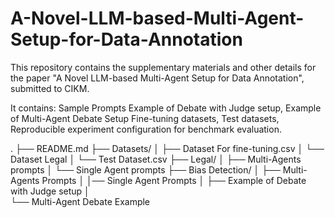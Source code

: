 # A-Novel-LLM-based-Multi-Agent-Setup-for-Data-Annotation
This repository contains the supplementary materials and other details for the paper "A Novel LLM-based Multi-Agent Setup for Data Annotation", submitted to CIKM.

It contains:
Sample Prompts
 Example of Debate with Judge setup,
Example of Multi-Agent Debate Setup
Fine-tuning datasets,
Test datasets,
Reproducible experiment configuration for benchmark evaluation.



.
├── README.md
├── Datasets/
│   ├── Dataset For fine-tuning.csv
│   └── Dataset Legal
│   └── Test Dataset.csv
├── Legal/
│   ├── Multi-Agents prompts
│   └── Single Agent prompts
├── Bias Detection/
│   ├── Multi-Agents Prompts
│
│── Single Agent Prompts
│ 
├── Example of Debate with Judge setup
│   
└── Multi-Agent Debate Example
